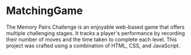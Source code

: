 # MatchingGame
The Memory Pairs Challenge is an enjoyable web-based game that offers multiple challenging stages. It tracks a player's performance by recording their number of moves and the time taken to complete each level. This project was crafted using a combination of HTML, CSS, and JavaScript.
